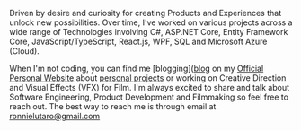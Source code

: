 Driven by desire and curiosity for creating Products and Experiences that unlock new possibilities. Over time, I've worked on various projects across a wide range of Technologies involving C#, ASP.NET Core, Entity Framework Core, JavaScript/TypeScript, React.js, WPF, SQL and Microsoft Azure (Cloud).

When I'm not coding, you can find me [blogging]([blog](https://ronnielutalo.github.io/blog/) on my [Official Personal Website](https://ronnielutalo.github.io/) about [personal projects](https://ronnielutalo.github.io/work) or working on Creative Direction and Visual Effects (VFX) for Film. I'm always excited to share and talk about Software Engineering, Product Development and Filmmaking so feel free to reach out. The best way to reach me is through email at ronnielutaro@gmail.com
